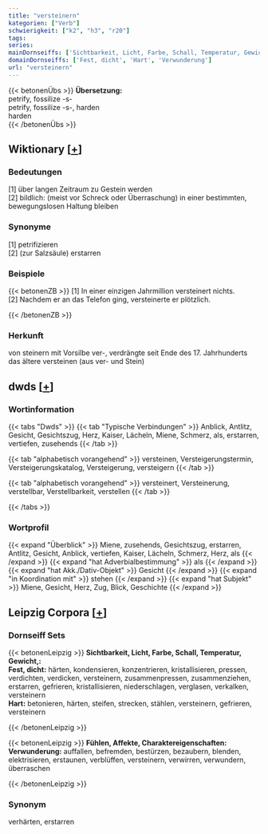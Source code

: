 ```yaml
---
title: "versteinern"
kategorien: ["Verb"]
schwierigkeit: ["k2", "h3", "r20"]
tags:
series:
mainDornseiffs: ['Sichtbarkeit, Licht, Farbe, Schall, Temperatur, Gewicht,', 'Fühlen, Affekte, Charaktereigenschaften']
domainDornseiffs: ['Fest, dicht', 'Hart', 'Verwunderung']
url: "versteinern"
---
```


{{< betonenÜbs >}}
**Übersetzung:**  
petrify, fossilize -s-  
petrify, fossilize -s-, harden  
harden  
{{< /betonenÜbs >}}

## Wiktionary [[+](https://de.wiktionary.org/wiki/versteinern)]

### Bedeutungen
[1] über langen Zeitraum zu Gestein werden  
[2] bildlich: (meist vor Schreck oder Überraschung) in einer bestimmten, bewegungslosen Haltung bleiben  

### Synonyme
[1] petrifizieren  
[2] (zur Salzsäule) erstarren  

### Beispiele
{{< betonenZB >}}
[1] In einer einzigen Jahrmillion versteinert nichts.  
[2] Nachdem er an das Telefon ging, versteinerte er plötzlich.  

{{< /betonenZB >}}
### Herkunft
von steinern mit Vorsilbe ver-, verdrängte seit Ende des 17. Jahrhunderts das ältere versteinen (aus ver- und Stein)  



## dwds [[+](https://www.dwds.de/wb/versteinern)]

### Wortinformation
{{< tabs "Dwds" >}}
{{< tab "Typische Verbindungen" >}}
Anblick, Antlitz, Gesicht, Gesichtszug, Herz, Kaiser, Lächeln, Miene, Schmerz, als, erstarren, vertiefen, zusehends
{{< /tab >}}

{{< tab "alphabetisch vorangehend" >}}
versteinen, Versteigerungstermin, Versteigerungskatalog, Versteigerung, versteigern
{{< /tab >}}

{{< tab "alphabetisch vorangehend" >}}
versteinert, Versteinerung, verstellbar, Verstellbarkeit, verstellen
{{< /tab >}}

{{< /tabs >}}

### Wortprofil
{{< expand "Überblick" >}} Miene, zusehends, Gesichtszug, erstarren, Antlitz, Gesicht, Anblick, vertiefen, Kaiser, Lächeln, Schmerz, Herz, als {{< /expand >}}
{{< expand "hat Adverbialbestimmung" >}} als {{< /expand >}}
{{< expand "hat Akk./Dativ-Objekt" >}} Gesicht {{< /expand >}}
{{< expand "in Koordination mit" >}} stehen {{< /expand >}}
{{< expand "hat Subjekt" >}} Miene, Gesicht, Herz, Zug, Blick, Geschichte {{< /expand >}}

## Leipzig Corpora [[+](https://corpora.uni-leipzig.de/en/res?word=versteinern&corpusId=deu_newscrawl-public_2018)]

### Dornseiff Sets
{{< betonenLeipzig >}}
**Sichtbarkeit, Licht, Farbe, Schall, Temperatur, Gewicht,:**  
**Fest, dicht:** härten, kondensieren, konzentrieren, kristallisieren, pressen, verdichten, verdicken, versteinern, zusammenpressen, zusammenziehen, erstarren, gefrieren, kristallisieren, niederschlagen, verglasen, verkalken, versteinern  
**Hart:** betonieren, härten, steifen, strecken, stählen, versteinern, gefrieren, versteinern  

{{< /betonenLeipzig >}}


{{< betonenLeipzig >}}
**Fühlen, Affekte, Charaktereigenschaften:**  
**Verwunderung:** auffallen, befremden, bestürzen, bezaubern, blenden, elektrisieren, erstaunen, verblüffen, versteinern, verwirren, verwundern, überraschen  

{{< /betonenLeipzig >}}

### Synonym
verhärten, erstarren

